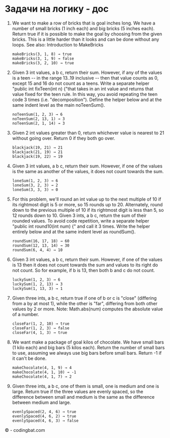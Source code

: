 # Задачи на логику - дос

1. We want to make a row of bricks that is goal inches long. We have a number of small bricks (1 inch each) and big
   bricks (5 inches each). Return true if it is possible to make the goal by choosing from the given bricks. This is a
   little harder than it looks and can be done without any loops. See also: Introduction to MakeBricks
    ```
    makeBricks(3, 1, 8) → true
    makeBricks(3, 1, 9) → false
    makeBricks(3, 2, 10) → true
    ```
2. Given 3 int values, a b c, return their sum. However, if any of the values is a teen -- in the range 13..19
   inclusive -- then that value counts as 0, except 15 and 16 do not count as a teens. Write a separate helper "public
   int fixTeen(int n) {"that takes in an int value and returns that value fixed for the teen rule. In this way, you
   avoid repeating the teen code 3 times (i.e. "decomposition"). Define the helper below and at the same indent level as
   the main noTeenSum().
    ```
    noTeenSum(1, 2, 3) → 6
    noTeenSum(2, 13, 1) → 3
    noTeenSum(2, 1, 14) → 3
    ```
3. Given 2 int values greater than 0, return whichever value is nearest to 21 without going over. Return 0 if they both
   go over.
    ```    
    blackjack(19, 21) → 21
    blackjack(21, 19) → 21
    blackjack(19, 22) → 19
    ```
4. Given 3 int values, a b c, return their sum. However, if one of the values is the same as another of the values, it
   does not count towards the sum.
    ```
    loneSum(1, 2, 3) → 6
    loneSum(3, 2, 3) → 2
    loneSum(3, 3, 3) → 0
    ```
5. For this problem, we'll round an int value up to the next multiple of 10 if its rightmost digit is 5 or more, so 15
   rounds up to 20. Alternately, round down to the previous multiple of 10 if its rightmost digit is less than 5, so 12
   rounds down to 10. Given 3 ints, a b c, return the sum of their rounded values. To avoid code repetition, write a
   separate helper "public int round10(int num) {" and call it 3 times. Write the helper entirely below and at the same
   indent level as roundSum().
    ```
    roundSum(16, 17, 18) → 60
    roundSum(12, 13, 14) → 30
    roundSum(6, 4, 4) → 10
    ```
6. Given 3 int values, a b c, return their sum. However, if one of the values is 13 then it does not count towards the
   sum and values to its right do not count. So for example, if b is 13, then both b and c do not count.
    ```   
    luckySum(1, 2, 3) → 6
    luckySum(1, 2, 13) → 3
    luckySum(1, 13, 3) → 1
    ```
7. Given three ints, a b c, return true if one of b or c is "close" (differing from a by at most 1), while the other
   is "far", differing from both other values by 2 or more. Note: Math.abs(num) computes the absolute value of a number.
    ```
    closeFar(1, 2, 10) → true
    closeFar(1, 2, 3) → false
    closeFar(4, 1, 3) → true
    ```
8. We want make a package of goal kilos of chocolate. We have small bars (1 kilo each) and big bars (5 kilos each).
   Return the number of small bars to use, assuming we always use big bars before small bars. Return -1 if it can't be
   done.
    ```   
    makeChocolate(4, 1, 9) → 4
    makeChocolate(4, 1, 10) → -1
    makeChocolate(4, 1, 7) → 2
    ```
9. Given three ints, a b c, one of them is small, one is medium and one is large. Return true if the three values are
   evenly spaced, so the difference between small and medium is the same as the difference between medium and large.
    ```
    evenlySpaced(2, 4, 6) → true
    evenlySpaced(4, 6, 2) → true
    evenlySpaced(4, 6, 3) → false
     ```

© - codingbat.com